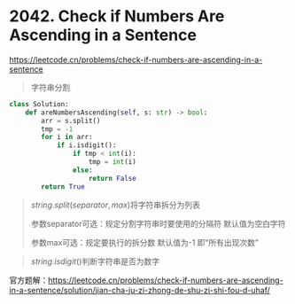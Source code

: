 # 2042. Check if Numbers Are Ascending in a Sentence

<https://leetcode.cn/problems/check-if-numbers-are-ascending-in-a-sentence>

> 字符串分割

```python
class Solution:
    def areNumbersAscending(self, s: str) -> bool:
        arr = s.split()
        tmp = -1
        for i in arr:
            if i.isdigit():
                if tmp < int(i):
                    tmp = int(i)
                else:
                    return False
        return True
```

> $string.split(separator, max)$将字符串拆分为列表
>
> 参数separator可选：规定分割字符串时要使用的分隔符 默认值为空白字符
>
> 参数max可选：规定要执行的拆分数 默认值为-1 即“所有出现次数”

> $string.isdigit()$判断字符串是否为数字

官方题解：<https://leetcode.cn/problems/check-if-numbers-are-ascending-in-a-sentence/solution/jian-cha-ju-zi-zhong-de-shu-zi-shi-fou-d-uhaf/>
